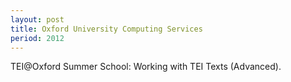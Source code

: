 ```yaml
---
layout: post
title: Oxford University Computing Services
period: 2012
---
```

TEI@Oxford Summer School: Working with TEI Texts (Advanced).
